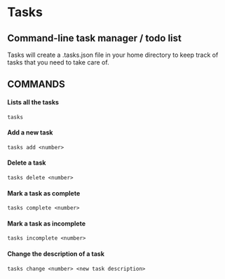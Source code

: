 # Tasks

## Command-line task manager / todo list

Tasks will create a .tasks.json file in your home directory to keep track of
tasks that you need to take care of.

## COMMANDS

#### Lists all the tasks
```
tasks
```

#### Add a new task
```
tasks add <number>
```

#### Delete a task
```
tasks delete <number>
```
    
#### Mark a task as complete
```
tasks complete <number>
```

#### Mark a task as incomplete
```
tasks incomplete <number>
```

#### Change the description of a task
```
tasks change <number> <new task description>
```

